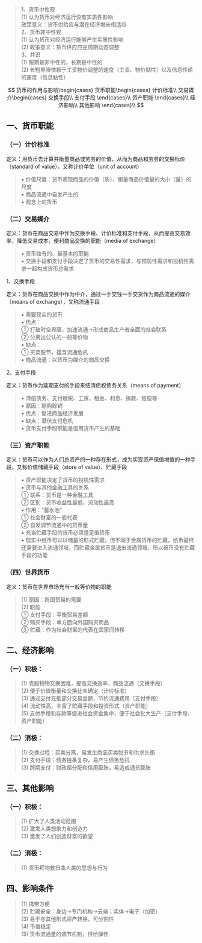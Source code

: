 


> 1、货币中性观  
> (1) 认为货币对经济运行没有实质性影响  
> 政策意义：货币供给应与潜在经济增长相适应  
> 2、货币非中性观  
> (1) 认为货币对经济运行能够产生实质性影响   
> (2) 政策意义：货币供应应逆周期动态调整  
> 3、共识  
> (1) 短期是非中性的，长期是中性的  
> (2) 长短界限依赖于工资物价调整的速度（工资、物价黏性）以及信息传递的速度（信息黏性）

$$
货币的作用与影响\begin{cases} 货币职能\begin{cases} 计价标准\\ 交易媒介\begin{cases} 交换手段\\ 支付手段 \end{cases}\\ 资产职能 \end{cases}\\ 经济影响\\ 其他影响 \end{cases}\\
$$

## 一、货币职能

### （一）计价标准

定义：用货币去计算并衡量商品或劳务的价值，从而为商品和劳务的交换标价（standard of value），又称计价单位（unit of account）
> ▪ 价值尺度：货币表现商品的价值（质）、衡量商品价值量的大小（量）的尺度  
> ▪ 商品流通中自发产生的  
> ▪ 观念上的货币

### （二）交易媒介

定义：货币在商品交易中作为交换手段、计价标准和支付手段，从而提高交易效率，降低交易成本，便利商品交换的职能（media of exchange）
> ▪ 货币独有的、最基本的职能  
> ▪ 交换手段和支付手段决定了货币的交易性需求，与预防性需求和投机性需求一起构成货币总需求


1、交换手段

定义：货币在商品交换中作为中介，通过一手交钱一手交货作为商品流通的媒介（means of exchange），又称流通手段
> ▪ 需要现实的货币  
> ▪ 优点：  
> ① 打破时空界限，加速流通→形成商品生产者全面的社会联系  
> ② 分离出公认的一般等价物  
> ▪ 缺点：  
> ① 买卖脱节，蕴含流通危机  
> ▪ 商品流通：以货币为媒介的商品交换


2、支付手段

定义：货币作为延期支付的手段来结清债权债务关系（means of payment）

> ▪ 清偿债务、支付赋税、工资、租金、利息、捐款、赔偿等  
> ▪ 原因：赊购赊销  
> ▪ 优点：促进商品经济发展  
> ▪ 缺点：潜伏支付危机  
> ▪ 货币支付手段职能是信用货币产生的基础

### （三）资产职能

定义：货币可以作为人们总资产的一种存在形式，成为实现资产保值增值的一种手段，又称价值储藏手段（store of value）、贮藏手段

> ▪ 资产职能决定了货币的投机性需求  
> ▪ 货币与其他金融工具的关系  
> ① 联系：货币是一种金融工具  
> ② 区别：货币收益性最低，流动性最高  
> ▪ 作用：“蓄水池”  
> ① 社会财富的一般代表  
> ② 自发调节流通中的货币量  
> ▪ 充当贮藏手段的货币必须是足值货币  
> ▪ 现实中纸币可以以储蓄的形式贮藏，但不同于金属货币的贮藏，纸币最终还需要进入流通领域，而贮藏金属货币是退出流通领域，所以纸币没有贮藏手段的功能

### （四）世界货币

定义：货币在世界市场充当一般等价物的职能

> (1) 原因：跨国贸易的需要  
> (2) 职能  
> ① 支付手段：平衡贸易差额  
> ② 购买手段：单方面向外国购买商品  
> ③ 贮藏：作为社会财富的代表在国家间转移

## 二、经济影响

### （一）积极：

> (1) 克服物物交换困难，提高交换效率，商品流通（交换手段）  
> (2) 便于价值衡量和交换比率确定（计价标准）  
> (3) 通过支付充抵部分交易金额，节约流通费用（支付手段）  
> (4) 流动性高，丰富了贮藏手段和投资形式（资产职能）  
> (5) 支付手段和存款等促进社会资金集中，便于社会化大生产（支付手段、资产职能）

### （二）消极：

> (1) 交换过程：买卖分离，易发生商品买卖脱节和供求失衡  
> (2) 支付手段：债务链条复杂，易产生债务危机  
> (3) 跨期支付：财政超分配和信用膨胀，易造成通货膨胀

## 三、其他影响

### （一）积极：
 
> (1) 扩大了人类活动范围  
> (2) 激发人类想象力和创造力  
> (3) 激发了人们创造财富的欲望

### （二）消极：

> (1) 货币拜物教扭曲人类的思想与行为

## 四、影响条件

> (1) 携带方便  
> (2) 贮藏安全：身边→专门机构→云端；实体→电子（加密）  
> (3) 易于与其他形式资产转换，可分割性  
> (4) 币值稳定  
> (5) 货币流通量的调节机制，供给弹性






